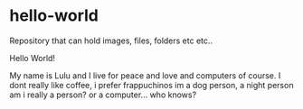 # hello-world
Repository that can hold images, files, folders etc etc.. 



Hello World!

My name is Lulu and I live for peace and love and computers of course. 
I dont really like coffee, i prefer frappuchinos
im a dog person, a night person
am i really a person? or a computer... who knows?
